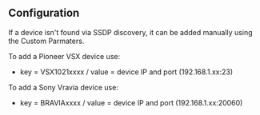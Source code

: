 ## Configuration

If a device isn't found via SSDP discovery, it can be added manually using
the Custom Parmaters.

To add a Pioneer VSX device use:
 * key = VSX1021xxxx / value = device IP and port (192.168.1.xx:23)

To add a Sony Vravia device use:
 * key = BRAVIAxxxx / value = device IP and port (192.168.1.xx:20060)
       
